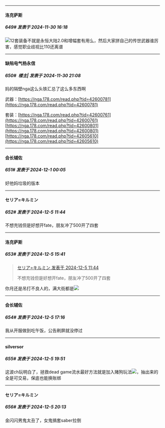 ﻿
*****

####  洛克萨斯  
##### 649#       发表于 2024-11-30 16:18

<img src="https://static.saraba1st.com/image/smiley/face2017/037.png" referrerpolicy="no-referrer">12套装备不就是永恒大陆2.0和增幅套有用么，然后大家拼自己的传世武器谁厉害，感觉职业歧视比110还离谱

*****

####  缺陷电气杨永信  
##### 650#         楼主| 发表于 2024-11-30 21:08

妈的隔壁nga这么头铁汇总了这么多东西啊

武器：[https://nga.178.com/read.php?tid=42600781](https://nga.178.com/read.php?tid=42600781)

套装：[https://nga.178.com/read.php?tid=42600761](https://nga.178.com/read.php?tid=42600761)
[https://nga.178.com/read.php?tid=42600801](https://nga.178.com/read.php?tid=42600801)
[https://nga.178.com/read.php?tid=42605610](https://nga.178.com/read.php?tid=42605610)

*****

####  会长辅佐  
##### 651#       发表于 2024-12-1 00:05

好他妈垃圾的版本

*****

####  セリア=キルミン  
##### 652#       发表于 2024-12-5 11:44

不想充钱但是好想开fate，朋友冲了500开了四套


*****

####  洛克萨斯  
##### 653#       发表于 2024-12-5 15:41

<blockquote><a href="httphttps://bbs.saraba1st.com/2b/forum.php?mod=redirect&amp;goto=findpost&amp;pid=66848626&amp;ptid=2186920" target="_blank">セリア=キルミン 发表于 2024-12-5 11:44</a>

不想充钱但是好想开fate，朋友冲了500开了四套</blockquote>
你月还是吊打不良人的，满大街都是<img src="https://static.saraba1st.com/image/smiley/face2017/037.png" referrerpolicy="no-referrer">

*****

####  会长辅佐  
##### 654#       发表于 2024-12-5 17:16

我从开服做到吃午饭，公告刷屏就没停过

*****

####  silversor  
##### 655#       发表于 2024-12-5 19:51

这波ch玩明白了，拯救dead game流水最好方法就是加入赌狗玩法<img src="https://static.saraba1st.com/image/smiley/face2017/052.png" referrerpolicy="no-referrer">，抽出来的全是可交易，保底也能换账绑

*****

####  セリア=キルミン  
##### 656#       发表于 2024-12-5 20:13

金闪闪男鬼太丑了，女鬼搞套saber拉倒


